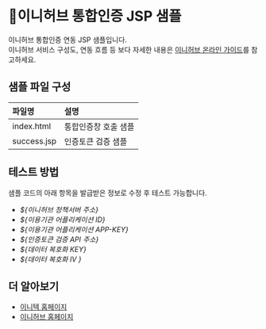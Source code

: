 # :raising_hand:이니허브 통합인증 JSP 샘플
이니허브 통합인증 연동 JSP 샘플입니다.  
이니허브 서비스 구성도, 연동 흐름 등 보다 자세한 내용은 [이니허브 온라인 가이드](http://www2.inihub.biz/docs)를 참고하세요.
## 샘플 파일 구성
|파일명|설명|
|:----|:----|
|index.html|통합인증창 호출 샘플| 
|success.jsp|인증토큰 검증 샘플|

## 테스트 방법
샘플 코드의 아래 항목을 발급받은 정보로 수정 후 테스트 가능합니다.  
* *${이니허브 정책서버 주소}*
* *${이용기관 어플리케이션 ID}*
* *${이용기관 어플리케이션 APP-KEY}*
* *${인증토큰 검증 API 주소}*
* *${데이터 복호화 KEY}*
* *${데이터 복호화 IV }*
## 더 알아보기
* [이니텍 홈페이지](https://www.initech.com/html/index.html)
* [이니허브 홈페이지](https://www.inihub.biz)
